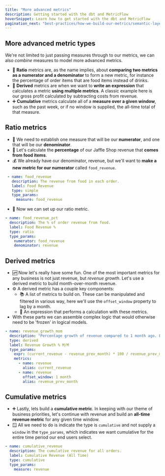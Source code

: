 ```yaml
---
title: "More advanced metrics"
description: Getting started with the dbt and MetricFlow
hoverSnippet: Learn how to get started with the dbt and MetricFlow
pagination_next: "best-practices/how-we-build-our-metrics/semantic-layer-7-conclusion"
---
```


## More advanced metric types

We're not limited to just passing measures through to our metrics, we can also _combine_ measures to model more advanced metrics.

- 🍊 **Ratio** metrics are, as the name implies, about **comparing two metrics as a numerator and a denominator** to form a new metric, for instance the percentage of order items that are food items instead of drinks.
- 🧱 **Derived** metrics are when we want to **write an expression** that calculates a metric **using multiple metrics**. A classic example here is our gross profit calculated by subtracting costs from revenue.
- ➕ **Cumulative** metrics calculate all of a **measure over a given window**, such as the past week, or if no window is supplied, the all-time total of that measure.

## Ratio metrics

- 🔢 We need to establish one measure that will be our **numerator**, and one that will be our **denominator**.
- 🥪 Let's calculate the **percentage** of our Jaffle Shop revenue that **comes from food items**.
- 💰 We already have our denominator, revenue, but we'll want to **make a new metric for our numerator** called `food_revenue`.

```YAML
 - name: food_revenue
   description: The revenue from food in each order.
   label: Food Revenue
   type: simple
   type_params:
     measure: food_revenue
```

- 📝 Now we can set up our ratio metric.

```YAML
- name: food_revenue_pct
  description: The % of order revenue from food.
  label: Food Revenue %
  type: ratio
  type_params:
    numerator: food_revenue
    denominator: revenue
```

## Derived metrics

- 🆙 Now let's really have some fun. One of the most important metrics for any business is not just revenue, but _revenue growth_. Let's use a derived metric to build month-over-month revenue.
- ⚙️ A derived metric has a couple key components:
  - 📚 A list of metrics to build on. These can be manipulated and filtered in various way, here we'll use the `offset_window` property to lag by a month.
  - 🧮 An expression that performs a calculation with these metrics.
- With these parts we can assemble complex logic that would otherwise need to be 'frozen' in logical models.

```YAML
- name: revenue_growth_mom
  description: "Percentage growth of revenue compared to 1 month ago. Excluded tax"
  type: derived
  label: Revenue Growth % M/M
  type_params:
    expr: (current_revenue - revenue_prev_month) * 100 / revenue_prev_month
    metrics:
      - name: revenue
        alias: current_revenue
      - name: revenue
        offset_window: 1 month
        alias: revenue_prev_month
```

## Cumulative metrics

- ➕ Lastly, lets build a **cumulative metric**. In keeping with our theme of business priorities, let's continue with revenue and build an **all-time revenue metric** for any given time window.
- 🪟 All we need to do is indicate the type is `cumulative` and not supply a `window` in the `type_params`, which indicates we want cumulative for the entire time period our end users select.

```YAML
- name: cumulative_revenue
  description: The cumulative revenue for all orders.
  label: Cumulative Revenue (All Time)
  type: cumulative
  type_params:
    measure: revenue
```
